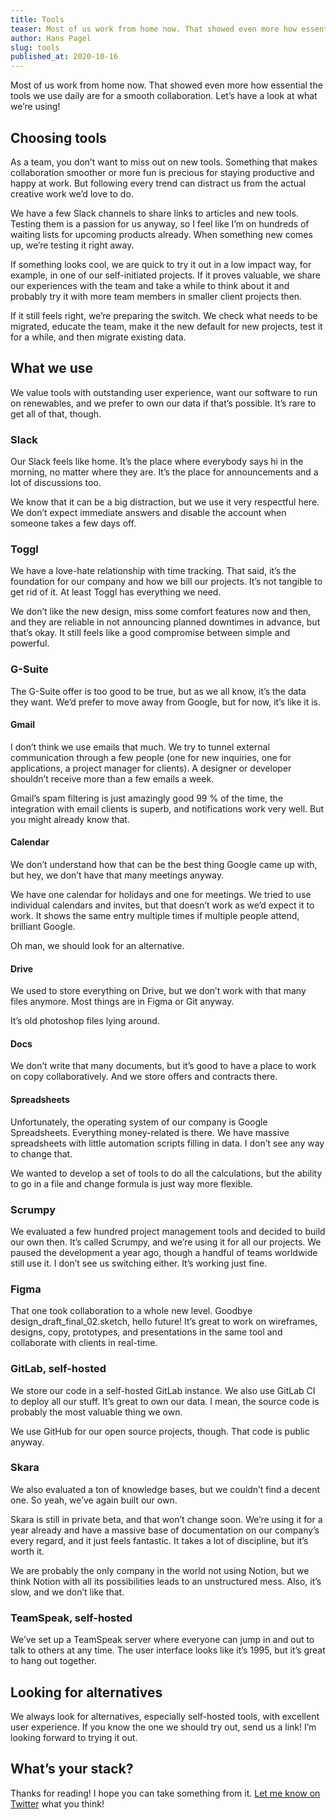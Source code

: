 ```yaml
---
title: Tools
teaser: Most of us work from home now. That showed even more how essential the tools we use daily are for a smooth collaboration. Let’s have a look at what we’re using!
author: Hans Pagel
slug: tools
published_at: 2020-10-16
---
```


Most of us work from home now. That showed even more how essential the tools we use daily are for a smooth collaboration. Let’s have a look at what we’re using!

## Choosing tools
As a team, you don’t want to miss out on new tools. Something that makes collaboration smoother or more fun is precious for staying productive and happy at work. But following every trend can distract us from the actual creative work we’d love to do.

We have a few Slack channels to share links to articles and new tools. Testing them is a passion for us anyway, so I feel like I’m on hundreds of waiting lists for upcoming products already. When something new comes up, we’re testing it right away.

If something looks cool, we are quick to try it out in a low impact way, for example, in one of our self-initiated projects. If it proves valuable, we share our experiences with the team and take a while to think about it and probably try it with more team members in smaller client projects then.

If it still feels right, we’re preparing the switch. We check what needs to be migrated, educate the team, make it the new default for new projects, test it for a while, and then migrate existing data.

## What we use
We value tools with outstanding user experience, want our software to run on renewables, and we prefer to own our data if that’s possible. It’s rare to get all of that, though.

### Slack
Our Slack feels like home. It’s the place where everybody says hi in the morning, no matter where they are. It’s the place for announcements and a lot of discussions too.

We know that it can be a big distraction, but we use it very respectful here. We don’t expect immediate answers and disable the account when someone takes a few days off.

### Toggl
We have a love-hate relationship with time tracking. That said, it’s the foundation for our company and how we bill our projects. It’s not tangible to get rid of it. At least Toggl has everything we need.

We don’t like the new design, miss some comfort features now and then, and they are reliable in not announcing planned downtimes in advance, but that’s okay. It still feels like a good compromise between simple and powerful.

### G-Suite
The G-Suite offer is too good to be true, but as we all know, it’s the data they want. We’d prefer to move away from Google, but for now, it’s like it is.

#### Gmail
I don’t think we use emails that much. We try to tunnel external communication through a few people (one for new inquiries, one for applications, a project manager for clients). A designer or developer shouldn’t receive more than a few emails a week.

Gmail’s spam filtering is just amazingly good 99 % of the time, the integration with email clients is superb, and notifications work very well. But you might already know that.

#### Calendar
We don’t understand how that can be the best thing Google came up with, but hey, we don’t have that many meetings anyway.

We have one calendar for holidays and one for meetings. We tried to use individual calendars and invites, but that doesn’t work as we’d expect it to work. It shows the same entry multiple times if multiple people attend, brilliant Google.

Oh man, we should look for an alternative.

#### Drive
We used to store everything on Drive, but we don’t work with that many files anymore. Most things are in Figma or Git anyway.

It’s old photoshop files lying around.

#### Docs
We don’t write that many documents, but it’s good to have a place to work on copy collaboratively. And we store offers and contracts there.

#### Spreadsheets
Unfortunately, the operating system of our company is Google Spreadsheets. Everything money-related is there. We have massive spreadsheets with little automation scripts filling in data. I don’t see any way to change that.

We wanted to develop a set of tools to do all the calculations, but the ability to go in a file and change formula is just way more flexible.

### Scrumpy
We evaluated a few hundred project management tools and decided to build our own then. It’s called Scrumpy, and we’re using it for all our projects. We paused the development a year ago, though a handful of teams worldwide still use it. I don’t see us switching either. It’s working just fine.

### Figma
That one took collaboration to a whole new level. Goodbye design_draft_final_02.sketch, hello future! It’s great to work on wireframes, designs, copy, prototypes, and presentations in the same tool and collaborate with clients in real-time.

### GitLab, self-hosted
We store our code in a self-hosted GitLab instance. We also use GitLab CI to deploy all our stuff. It’s great to own our data. I mean, the source code is probably the most valuable thing we own.

We use GitHub for our open source projects, though. That code is public anyway.

### Skara
We also evaluated a ton of knowledge bases, but we couldn’t find a decent one. So yeah, we’ve again built our own.

Skara is still in private beta, and that won’t change soon. We’re using it for a year already and have a massive base of documentation on our company’s every regard, and it just feels fantastic. It takes a lot of discipline, but it’s worth it.

We are probably the only company in the world not using Notion, but we think Notion with all its possibilities leads to an unstructured mess. Also, it’s slow, and we don’t like that.

### TeamSpeak, self-hosted
We’ve set up a TeamSpeak server where everyone can jump in and out to talk to others at any time. The user interface looks like it’s 1995, but it’s great to hang out together.

## Looking for alternatives
We always look for alternatives, especially self-hosted tools, with excellent user experience. If you know the one we should try out, send us a link! I’m looking forward to trying it out.

## What’s your stack?
Thanks for reading! I hope you can take something from it. [Let me know on Twitter](https://twitter.com/hanspagel) what you think!